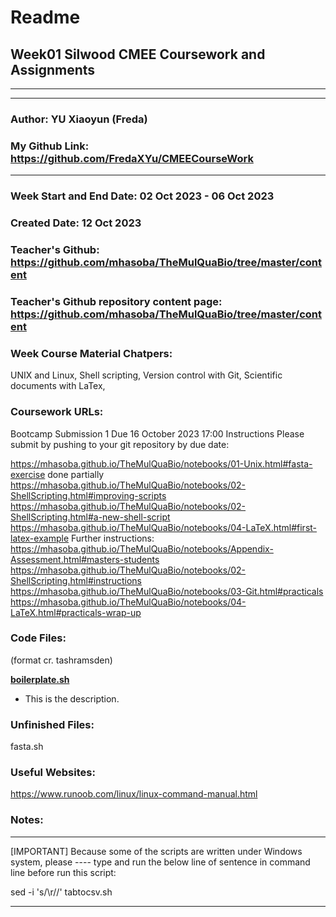 # Readme

## Week01 Silwood CMEE Coursework and Assignments

-------------------------------------------------------
-------------------------------------------------------

### Author: YU Xiaoyun (Freda)
### My Github Link: https://github.com/FredaXYu/CMEECourseWork 

-------------------------------------------------------

### Week Start and End Date: 02 Oct 2023 - 06 Oct 2023
### Created Date: 12 Oct 2023
### Teacher's Github: https://github.com/mhasoba/TheMulQuaBio/tree/master/content
### Teacher's Github repository content page: https://github.com/mhasoba/TheMulQuaBio/tree/master/content
### Week Course Material Chatpers: 
UNIX and Linux, 
Shell scripting, 
Version control with Git, 
Scientific documents with LaTex, 

### Coursework URLs: 
Bootcamp Submission 1
Due 16 October 2023 17:00
Instructions
Please submit by pushing to your git repository by due date:

https://mhasoba.github.io/TheMulQuaBio/notebooks/01-Unix.html#fasta-exercise      done partially
https://mhasoba.github.io/TheMulQuaBio/notebooks/02-ShellScripting.html#improving-scripts    
https://mhasoba.github.io/TheMulQuaBio/notebooks/02-ShellScripting.html#a-new-shell-script
https://mhasoba.github.io/TheMulQuaBio/notebooks/04-LaTeX.html#first-latex-example
Further instructions: 
https://mhasoba.github.io/TheMulQuaBio/notebooks/Appendix-Assessment.html#masters-students
https://mhasoba.github.io/TheMulQuaBio/notebooks/02-ShellScripting.html#instructions 
https://mhasoba.github.io/TheMulQuaBio/notebooks/03-Git.html#practicals
https://mhasoba.github.io/TheMulQuaBio/notebooks/04-LaTeX.html#practicals-wrap-up 


### Code Files: 
(format cr. tashramsden)

 [**boilerplate.sh**](Code/boilerplate.sh)
  * This is the description. 

  

### Unfinished Files: 
fasta.sh

### Useful Websites: 
https://www.runoob.com/linux/linux-command-manual.html

### Notes: 

----------------------------------------------------------------------------
 [IMPORTANT] Because some of the scripts are written under Windows system, 
 please ---- type and run the below line of sentence in command line before run this script: 

 sed -i 's/\r//' tabtocsv.sh

----------------------------------------------------------------------------






